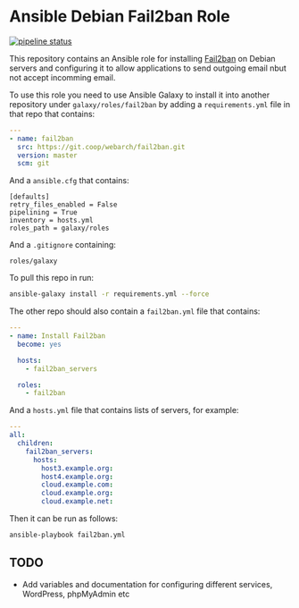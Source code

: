 # Ansible Debian Fail2ban Role 

[![pipeline status](https://git.coop/webarch/fail2ban/badges/master/pipeline.svg)](https://git.coop/webarch/fail2ban/-/commits/master)

This repository contains an Ansible role for installing [Fail2ban](https://fail2ban.org/) on Debian servers and configuring it to allow applications to send outgoing email nbut not accept incomming email.

To use this role you need to use Ansible Galaxy to install it into another repository under `galaxy/roles/fail2ban` by adding a `requirements.yml` file in that repo that contains:

```yml
---
- name: fail2ban
  src: https://git.coop/webarch/fail2ban.git
  version: master
  scm: git
```

And a `ansible.cfg` that contains:

```
[defaults]
retry_files_enabled = False
pipelining = True
inventory = hosts.yml
roles_path = galaxy/roles

```

And a `.gitignore` containing:

```
roles/galaxy
```

To pull this repo in run:

```bash
ansible-galaxy install -r requirements.yml --force 
```

The other repo should also contain a `fail2ban.yml` file that contains:

```yml
---
- name: Install Fail2ban
  become: yes

  hosts:
    - fail2ban_servers

  roles:
    - fail2ban
```

And a `hosts.yml` file that contains lists of servers, for example:

```yml
---
all:
  children:
    fail2ban_servers:
      hosts:
        host3.example.org:
        host4.example.org:
        cloud.example.com:
        cloud.example.org:
        cloud.example.net:
```

Then it can be run as follows:

```bash
ansible-playbook fail2ban.yml 
```

## TODO

* Add variables and documentation for configuring different services, WordPress, phpMyAdmin etc 
